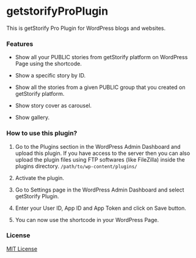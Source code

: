 # getstorifyProPlugin

This is getStorify Pro Plugin for WordPress blogs and websites.


### Features

* Show all your PUBLIC stories from getStorify platform on WordPress Page using the shortcode.

* Show a specific story by ID.

* Show all the stories from a given PUBLIC group that you created on getStorify platform.

* Show story cover as carousel.

* Show gallery.


### How to use this plugin?

1. Go to the Plugins section in the WordPress Admin Dashboard and upload this plugin.
   If you have access to the server then you can also upload the plugin files using FTP softwares (like FileZilla) inside the plugins directory.
   ```/path/to/wp-content/plugins/```

2. Activate the plugin.

3. Go to Settings page in the WordPress Admin Dashboard and select getStorify Plugin.

4. Enter your User ID, App ID and App Token and click on Save button.

5. You can now use the shortcode in your WordPress Page.


### License

[MIT License](https://github.com/www-getstorify-com/getstorifyProPlugin/blob/master/LICENSE)